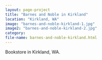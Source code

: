 ```yaml
---
layout: page-project
title: "Barnes and Noble in Kirkland"
location: "Kirkland, WA"
image: "barnes-and-noble-kirkland-1.jpg"
image2: "barnes-and-noble-kirkland-2.jpg"
category:
file-name: barnes-and-noble-kirkland.html
---
```


Bookstore in Kirkland, WA.
